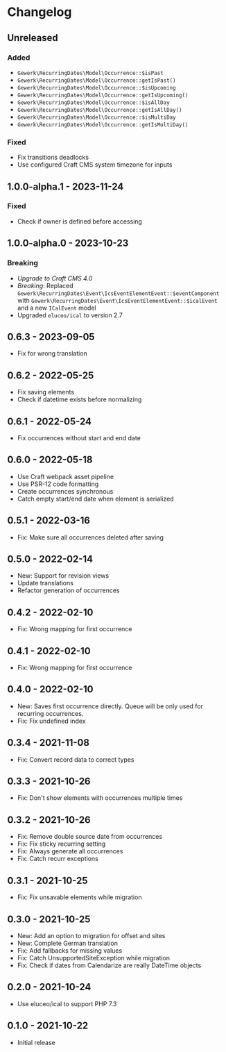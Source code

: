 # Changelog

## Unreleased

### Added

* `Gewerk\RecurringDates\Model\Occurrence::$isPast`
* `Gewerk\RecurringDates\Model\Occurrence::getIsPast()`
* `Gewerk\RecurringDates\Model\Occurrence::$isUpcoming`
* `Gewerk\RecurringDates\Model\Occurrence::getIsUpcoming()`
* `Gewerk\RecurringDates\Model\Occurrence::$isAllDay`
* `Gewerk\RecurringDates\Model\Occurrence::getIsAllDay()`
* `Gewerk\RecurringDates\Model\Occurrence::$isMultiDay`
* `Gewerk\RecurringDates\Model\Occurrence::getIsMultiDay()`

### Fixed

* Fix transitions deadlocks
* Use configured Craft CMS system timezone for inputs

## 1.0.0-alpha.1 - 2023-11-24

### Fixed

* Check if owner is defined before accessing

## 1.0.0-alpha.0 - 2023-10-23

### Breaking

* *Upgrade to Craft CMS 4.0*
* *Breaking*: Replaced `Gewerk\RecurringDates\Event\IcsEventElementEvent::$eventComponent` with `Gewerk\RecurringDates\Event\IcsEventElementEvent::$icalEvent` and a new `ICalEvent` model
* Upgraded `eluceo/ical` to version 2.7

## 0.6.3 - 2023-09-05

* Fix for wrong translation

## 0.6.2 - 2022-05-25

* Fix saving elements
* Check if datetime exists before normalizing

## 0.6.1 - 2022-05-24

* Fix occurrences without start and end date

## 0.6.0 - 2022-05-18

* Use Craft webpack asset pipeline
* Use PSR-12 code formatting
* Create occurrences synchronous
* Catch empty start/end date when element is serialized

## 0.5.1 - 2022-03-16

* Fix: Make sure all occurrences deleted after saving

## 0.5.0 - 2022-02-14

* New: Support for revision views
* Update translations
* Refactor generation of occurrences

## 0.4.2 - 2022-02-10

* Fix: Wrong mapping for first occurrence

## 0.4.1 - 2022-02-10

* Fix: Wrong mapping for first occurrence

## 0.4.0 - 2022-02-10

- New: Saves first occurrence directly. Queue will be only used for recurring occurrences.
- Fix: Fix undefined index

## 0.3.4 - 2021-11-08

- Fix: Convert record data to correct types

## 0.3.3 - 2021-10-26

- Fix: Don't show elements with occurrences multiple times

## 0.3.2 - 2021-10-26

- Fix: Remove double source date from occurrences
- Fix: Fix sticky recurring setting
- Fix: Always generate all occurrences
- Fix: Catch recurr exceptions

## 0.3.1 - 2021-10-25

- Fix: Fix unsavable elements while migration

## 0.3.0 - 2021-10-25

- New: Add an option to migration for offset and sites
- New: Complete German translation
- Fix: Add fallbacks for missing values
- Fix: Catch UnsupportedSiteException while migration
- Fix: Check if dates from Calendarize are really DateTime objects

## 0.2.0 - 2021-10-24

- Use eluceo/ical to support PHP 7.3

## 0.1.0 - 2021-10-22

- Initial release
